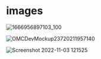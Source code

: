 # images

![1666956897103_100](https://user-images.githubusercontent.com/53445466/198578376-98f21f31-baf8-4ff1-bb5b-40a3fcb3a67c.PNG)

![OMCDevMockup23720211957140](https://user-images.githubusercontent.com/53445466/198579281-c03d2465-c260-4b29-b938-be0f86538b9a.png)



![Screenshot 2022-11-03 121525](https://user-images.githubusercontent.com/53445466/199661393-682df7b6-3b79-4409-9ed8-38ea5cd6ea7c.png)

